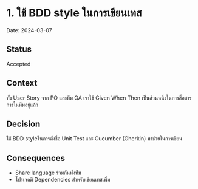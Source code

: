 # 1. ใช้ BDD style ในการเขียนเทส

Date: 2024-03-07

## Status

Accepted

## Context

ทั้ง User Story จาก PO และทีม QA เราใช้ Given When Then เป็นส่วนหนึ่งในการสื่อสารการในทีมอยู่แล้ว

## Decision

ใช้ BDD styleในการตั้งชื่อ Unit Test และ Cucumber (Gherkin) มาช่วยในการเขียน

## Consequences

- Share language ร่วมกันทั้งทีม
- โปรเจคมี Dependencies สำหรับเขียนเทสเพิ่ม

